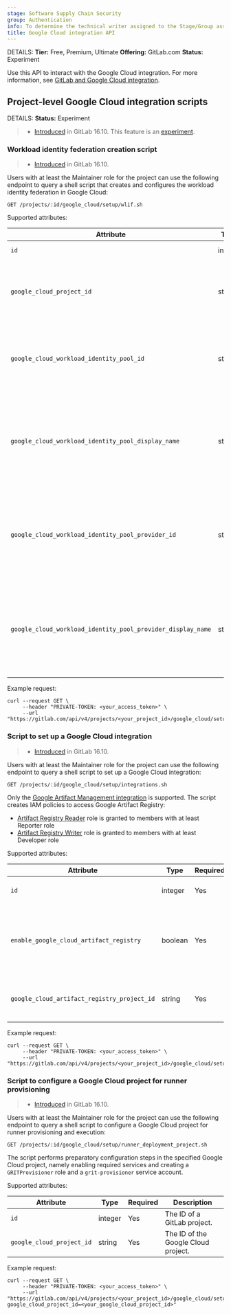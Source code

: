 ```yaml
---
stage: Software Supply Chain Security
group: Authentication
info: To determine the technical writer assigned to the Stage/Group associated with this page, see https://handbook.gitlab.com/handbook/product/ux/technical-writing/#assignments
title: Google Cloud integration API
---
```


DETAILS:
**Tier:** Free, Premium, Ultimate
**Offering:** GitLab.com
**Status:** Experiment

Use this API to interact with the Google Cloud integration. For more information, see [GitLab and Google Cloud integration](../ci/gitlab_google_cloud_integration/index.md).

## Project-level Google Cloud integration scripts

DETAILS:
**Status:** Experiment

> - [Introduced](https://gitlab.com/gitlab-org/gitlab/-/merge_requests/141870) in GitLab 16.10. This feature is an [experiment](../policy/development_stages_support.md).

### Workload identity federation creation script

> - [Introduced](https://gitlab.com/gitlab-org/gitlab/-/merge_requests/141870) in GitLab 16.10.

Users with at least the Maintainer role for the project can use the following endpoint to
query a shell script that creates and configures the workload identity
federation in Google Cloud:

```plaintext
GET /projects/:id/google_cloud/setup/wlif.sh
```

Supported attributes:

| Attribute                                         | Type             | Required | Description                                                                                                      |
|---------------------------------------------------|------------------|----------|------------------------------------------------------------------------------------------------------------------|
| `id`                                              | integer          | Yes      | The ID a project.                                                                                                |
| `google_cloud_project_id`                         | string           | Yes      | Google Cloud Project ID for the workload identity federation.                                                    |
| `google_cloud_workload_identity_pool_id`          | string           | No       | ID of the Google Cloud workload identity pool to create. Defaults to `gitlab-wlif`.                              |
| `google_cloud_workload_identity_pool_display_name`| string           | No       | Display name of the Google Cloud workload identity pool to create. Defaults to `WLIF for GitLab integration`.   |
| `google_cloud_workload_identity_pool_provider_id` | string           | No       | ID of the Google Cloud workload identity pool provider to create. Defaults to `gitlab-wlif-oidc-provider`.       |
| `google_cloud_workload_identity_pool_provider_display_name`| string  | No       | Display name of the Google Cloud workload identity pool provider to created. Defaults to `GitLab OIDC provider`. |

Example request:

```shell
curl --request GET \
     --header "PRIVATE-TOKEN: <your_access_token>" \
     --url "https://gitlab.com/api/v4/projects/<your_project_id>/google_cloud/setup/wlif.sh"
```

### Script to set up a Google Cloud integration

> - [Introduced](https://gitlab.com/gitlab-org/gitlab/-/merge_requests/144787) in GitLab 16.10.

Users with at least the Maintainer role for the project can use the following endpoint to
query a shell script to set up a Google Cloud integration:

```plaintext
GET /projects/:id/google_cloud/setup/integrations.sh
```

Only the [Google Artifact Management integration](../user/project/integrations/google_artifact_management.md)
is supported.
The script creates IAM policies to access Google Artifact Registry:

- [Artifact Registry Reader](https://cloud.google.com/artifact-registry/docs/access-control#roles)
  role is granted to members with at least Reporter role
- [Artifact Registry Writer](https://cloud.google.com/artifact-registry/docs/access-control#roles)
  role is granted to members with at least Developer role

Supported attributes:

| Attribute                                   | Type    | Required | Description                                                                 |
|---------------------------------------------|---------|----------|-----------------------------------------------------------------------------|
| `id`                                        | integer | Yes      | The ID of a GitLab project.                                                           |
| `enable_google_cloud_artifact_registry`     | boolean | Yes      | Flag to indicate if Google Artifact Management integration should be enabled. |
| `google_cloud_artifact_registry_project_id` | string  | Yes      | Google Cloud Project ID for the Artifact Registry.                          |

Example request:

```shell
curl --request GET \
     --header "PRIVATE-TOKEN: <your_access_token>" \
     --url "https://gitlab.com/api/v4/projects/<your_project_id>/google_cloud/setup/integrations.sh"
```

### Script to configure a Google Cloud project for runner provisioning

> - [Introduced](https://gitlab.com/gitlab-org/gitlab/-/merge_requests/145525) in GitLab 16.10.

Users with at least the Maintainer role for the project can use the following endpoint to
query a shell script to configure a Google Cloud project for runner provisioning and execution:

```plaintext
GET /projects/:id/google_cloud/setup/runner_deployment_project.sh
```

The script performs preparatory configuration steps in the specified Google Cloud project,
namely enabling required services and creating a `GRITProvisioner` role and a `grit-provisioner` service account.

Supported attributes:

| Attribute                 | Type    | Required | Description                            |
|---------------------------|---------|----------|----------------------------------------|
| `id`                      | integer | Yes      | The ID of a GitLab project.            |
| `google_cloud_project_id` | string  | Yes      | The ID of the Google Cloud project.    |

Example request:

```shell
curl --request GET \
     --header "PRIVATE-TOKEN: <your_access_token>" \
     --url "https://gitlab.com/api/v4/projects/<your_project_id>/google_cloud/setup/runner_deployment_project.sh?google_cloud_project_id=<your_google_cloud_project_id>"
```
